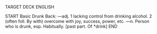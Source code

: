 TARGET DECK
ENGLISH

START
Basic
Drunk
Back: —adj. 1 lacking control from drinking alcohol. 2 (often foll. By with) overcome with joy, success, power, etc. —n. Person who is drunk, esp. Habitually. [past part. Of *drink]
END
